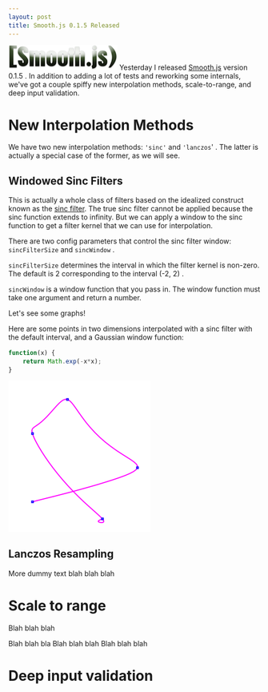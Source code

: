 ```yaml
---
layout: post
title: Smooth.js 0.1.5 Released
---
```


![floatright](/images/smoothjs.png)
Yesterday I released [Smooth.js](https://github.com/osuushi/Smooth.js) version 0.1.5 . In addition to adding a
lot of tests and reworking some internals, we've got a couple spiffy new interpolation methods, scale-to-range,
and deep input validation. 

# New Interpolation Methods

We have two new interpolation methods: `'sinc'` and `'lanczos`' . The latter is actually a special case of the
former, as we will see.

## Windowed Sinc Filters

This is actually a whole class of filters based on the 
idealized construct known as the [sinc filter](http://en.wikipedia.org/wiki/Sinc_filter). The true sinc filter
cannot be applied because the sinc function extends to infinity. But we can apply a window to the sinc function
to get a filter kernel that we can use for interpolation.

There are two config parameters that control the sinc filter window: `sincFilterSize` and `sincWindow` .

`sincFilterSize` determines the interval in which the filter kernel is non-zero. The default is 2 corresponding
to the interval (-2, 2) .

`sincWindow` is a window function that you pass in. The window function must take one argument and return a
number.

Let's see some graphs!

Here are some points in two dimensions interpolated with a sinc filter with the default interval, and a 
Gaussian window function:

```js
function(x) {
	return Math.exp(-x*x); 
}
```

![Gaussian sinc](/images/2012-3-17/gaussian.png)

## Lanczos Resampling

More dummy text blah blah blah

# Scale to range

Blah blah blah 

Blah blah bla Blah blah blah Blah blah blah

# Deep input validation